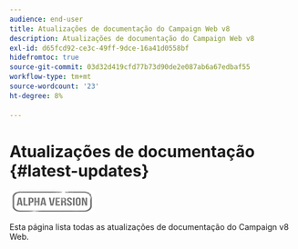 ```yaml
---
audience: end-user
title: Atualizações de documentação do Campaign Web v8
description: Atualizações de documentação do Campaign Web v8
exl-id: d65fcd92-ce3c-49ff-9dce-16a41d0558bf
hidefromtoc: true
source-git-commit: 03d32d419cfd77b73d90de2e087ab6a67edbaf55
workflow-type: tm+mt
source-wordcount: '23'
ht-degree: 8%

---
```


# Atualizações de documentação {#latest-updates}

![](../assets/do-not-localize/badge.png)

Esta página lista todas as atualizações de documentação do Campaign v8 Web.
